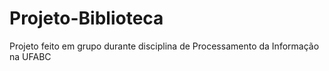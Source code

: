 # Projeto-Biblioteca
Projeto feito em grupo durante disciplina de Processamento da Informação na UFABC 
